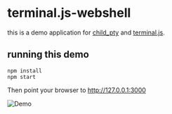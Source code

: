 terminal.js-webshell
====================

this is a demo application for [child_pty](https://github.com/Gottox/child_pty) and [terminal.js](https://github.com/Gottox/terminal.js).

running this demo
-----------------

```
npm install
npm start
```

Then point your browser to http://127.0.0.1:3000

![Demo](https://raw.githubusercontent.com/Gottox/terminal.js-webshell/master/demo.gif)
